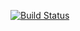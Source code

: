 [![Build Status](https://travis-ci.com/new1746/cw-tg-generator.svg?branch=master)](https://travis-ci.com/new1746/cw-tg-generator)
